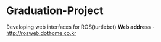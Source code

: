 # Graduation-Project
Developing web interfaces for ROS(turtlebot)
**Web address** - http://rosweb.dothome.co.kr
